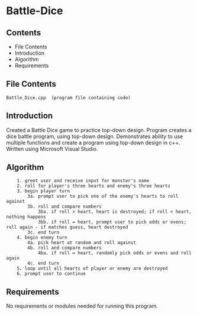 # Battle-Dice

Contents
---------------------
* File Contents
* Introduction
* Algorithm
* Requirements

## File Contents
	
	Battle_Dice.cpp  (program file containing code)

## Introduction
Created a Battle Dice game to practice top-down design.
Program creates a dice battle program, using top-down design. Demonstrates ability to use multiple functions and create a program using top-down design in c++.
Written using Microsoft Visual Studio. 

## Algorithm

		1. greet user and receive input for monster's name
		2. roll for player's three hearts and enemy's three hearts
		3. begin player turn
			3a. prompt user to pick one of the enemy's hearts to roll against
			3b. roll and compare numbers
				3ba. if roll > heart, heart is destroyed; if roll < heart, nothing happens
				3bb. if roll = heart, prompt user to pick odds or evens; roll again - if matches guess, heart destroyed
			3c. end turn
		4. begin enemy turn
			4a. pick heart at random and roll against
			4b. roll and compare numbers
				4ba. if roll = heart, randomly pick odds or evens and roll again
			4c. end turn
		5. loop until all hearts of player or enemy are destroyed
		6. prompt user to continue

## Requirements
No requirements or modules needed for running this program.
